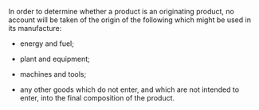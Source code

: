 In order to determine whether a product is an originating product, no account will be taken of the origin of the following which might be used in its manufacture:

- energy and fuel;

- plant and equipment;

- machines and tools;

- any other goods which do not enter, and which are not intended to enter, into the final composition of the product.
